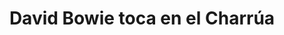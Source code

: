 ---
title: David Bowie toca en el Charrúa
categories: Cine
recent: true
type: Cortometraje
client: Emprendimiento personal
description: "Dos amigos quieren conseguir las últimas entradas que quedan para el recital que David Bowie va a dar en Uruguay en el estadio Charrúa, lo que no saben es todo lo que van a tener que hacer para conseguirlas."
video_id: Fd75sGbIPBw
---